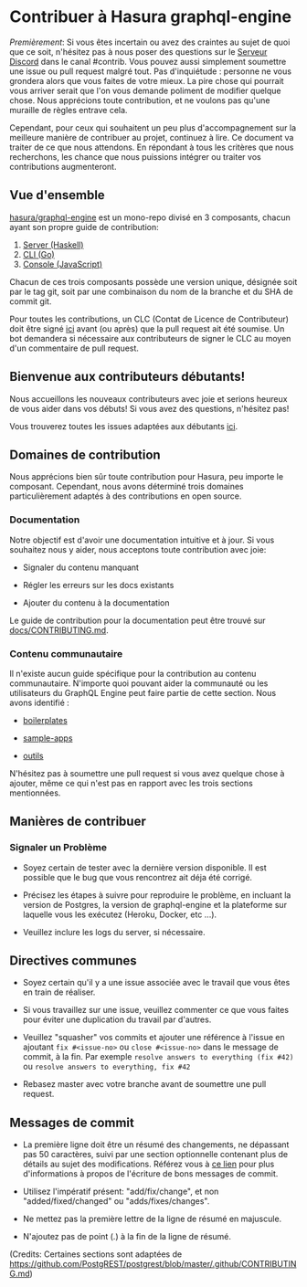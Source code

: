 # Contribuer à Hasura graphql-engine

*Premièrement*: Si vous êtes incertain ou avez des craintes au sujet de quoi que ce soit,
n'hésitez pas à nous poser des questions sur le [Serveur Discord](https://discordapp.com/invite/hasura) dans le canal #contrib. Vous pouvez aussi simplement soumettre une issue ou pull request malgré tout.
Pas d'inquiétude : personne ne vous grondera alors que vous faites de votre mieux.
La pire chose qui pourrait vous arriver serait que l'on vous demande poliment de modifier quelque chose.
Nous apprécions toute contribution, et ne voulons pas qu'une muraille de règles entrave cela.

Cependant, pour ceux qui souhaitent un peu plus d'accompagnement sur la meilleure
manière de contribuer au projet, continuez à lire. Ce document va traiter de ce que nous attendons. 
En répondant à tous les critères que nous recherchons, les chance que
nous puissions intégrer ou traiter vos contributions augmenteront.

## Vue d'ensemble

[hasura/graphql-engine](https://github.com/hasura/graphql-engine) est un mono-repo
divisé en 3 composants, chacun ayant son propre guide de contribution:

1. [Server (Haskell)](server/CONTRIBUTING.md)
2. [CLI (Go)](cli/CONTRIBUTING.md)
3. [Console (JavaScript)](console/README.md#contributing-to-hasura-console)

Chacun de ces trois composants possède une version unique, désignée soit par le tag git, soit par une
combinaison du nom de la branche et du SHA de commit git.

Pour toutes les contributions, un CLC (Contat de Licence de Contributeur) doit être signé [ici](https://cla-assistant.io/hasura/graphql-engine) avant (ou après) que la pull request ait été soumise. Un bot demandera si nécessaire aux contributeurs de signer le CLC au moyen d'un commentaire de pull request.

## Bienvenue aux contributeurs débutants!

Nous accueillons les nouveaux contributeurs avec joie et serions heureux de vous aider dans vos débuts! Si vous avez des questions, n'hésitez pas!

Vous trouverez toutes les issues adaptées aux débutants [ici](https://github.com/hasura/graphql-engine/issues?q=is%3Aopen+is%3Aissue+label%3A%22good+first+issue%22).

## Domaines de contribution

Nous apprécions bien sûr toute contribution pour Hasura, peu importe le composant. Cependant, nous avons déterminé trois domaines particulièrement adaptés à des contributions en open source.

### Documentation

Notre objectif est d'avoir une documentation intuitive et à jour. Si vous souhaitez nous y aider, nous acceptons toute contribution avec joie:

- Signaler du contenu manquant

- Régler les erreurs sur les docs existants

- Ajouter du contenu à la documentation 

Le guide de contribution pour la documentation peut être trouvé sur [docs/CONTRIBUTING.md](docs/CONTRIBUTING.md).

### Contenu communautaire

Il n'existe aucun guide spécifique pour la contribution au contenu communautaire.
N'importe quoi pouvant aider la communauté ou les utilisateurs du GraphQL Engine
peut faire partie de cette section. 
Nous avons identifié :

- [boilerplates](community/boilerplates)

- [sample-apps](community/sample-apps) 

- [outils](community/tools) 

N'hésitez pas à soumettre une pull request si vous avez quelque chose à ajouter, même ce qui n'est pas en rapport avec les trois sections mentionnées.

## Manières de contribuer

### Signaler un Problème

- Soyez certain de tester avec la dernière version disponible. Il est possible que
  le bug que vous rencontrez ait déja été corrigé.

- Précisez les étapes à suivre pour reproduire le problème, en incluant la version
  de Postgres, la version de graphql-engine et la plateforme sur laquelle vous les
  exécutez (Heroku, Docker, etc ...).

- Veuillez inclure les logs du server, si nécessaire.


## Directives communes

- Soyez certain qu'il y a une issue associée avec le travail que vous êtes en train de réaliser.

- Si vous travaillez sur une issue, veuillez commenter ce que vous faites pour éviter une duplication
  du travail par d'autres.

- Veuillez "squasher" vos commits et ajouter une référence à l'issue en ajoutant `fix #<issue-no>`
  ou `close #<issue-no>` dans le message de commit, à la fin.
  Par exemple `resolve answers to everything (fix #42)` ou `resolve answers to everything, fix #42`

- Rebasez master avec votre branche avant de soumettre une pull request.

## Messages de commit

- La première ligne doit être un résumé des changements, ne dépassant pas 50 caractères, suivi
  par une section optionnelle contenant plus de détails au sujet des modifications.
  Référez vous à [ce lien](https://github.com/erlang/otp/wiki/writing-good-commit-messages)
  pour plus d'informations à propos de l'écriture de bons messages de commit.

- Utilisez l'impératif présent: "add/fix/change", et non "added/fixed/changed" ou "adds/fixes/changes".

- Ne mettez pas la première lettre de la ligne de résumé en majuscule.

- N'ajoutez pas de point (.) à la fin de la ligne de résumé.

(Credits: Certaines sections sont adaptées de https://github.com/PostgREST/postgrest/blob/master/.github/CONTRIBUTING.md)

